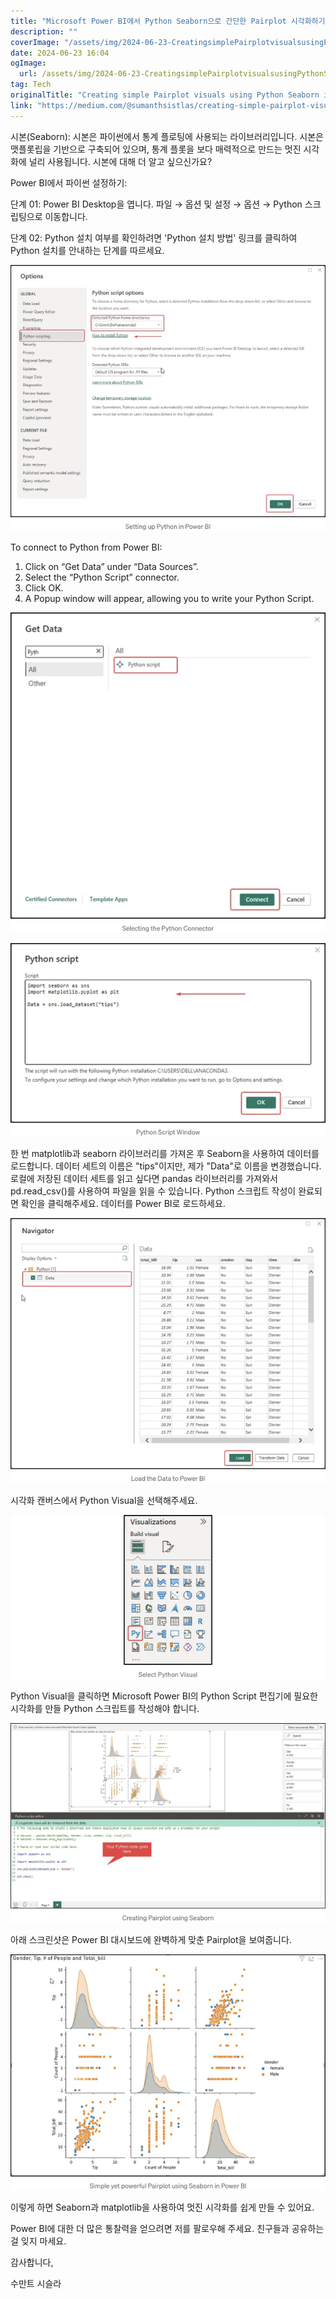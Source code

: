 ```yaml
---
title: "Microsoft Power BI에서 Python Seaborn으로 간단한 Pairplot 시각화하기 방법"
description: ""
coverImage: "/assets/img/2024-06-23-CreatingsimplePairplotvisualsusingPythonSeaborninMicrosoftPowerBI_0.png"
date: 2024-06-23 16:04
ogImage: 
  url: /assets/img/2024-06-23-CreatingsimplePairplotvisualsusingPythonSeaborninMicrosoftPowerBI_0.png
tag: Tech
originalTitle: "Creating simple Pairplot visuals using Python Seaborn in Microsoft Power BI"
link: "https://medium.com/@sumanthsistlas/creating-simple-pairplot-visuals-using-python-seaborn-in-microsoft-power-bi-ab9384726e88"
---
```



시본(Seaborn): 시본은 파이썬에서 통계 플로팅에 사용되는 라이브러리입니다. 시본은 맷플롯립을 기반으로 구축되어 있으며, 통계 플롯을 보다 매력적으로 만드는 멋진 시각화에 널리 사용됩니다. 시본에 대해 더 알고 싶으신가요?

Power BI에서 파이썬 설정하기:

단계 01: Power BI Desktop을 엽니다. 파일 → 옵션 및 설정 → 옵션 → Python 스크립팅으로 이동합니다.

단계 02: Python 설치 여부를 확인하려면 'Python 설치 방법' 링크를 클릭하여 Python 설치를 안내하는 단계를 따르세요.

<div class="content-ad"></div>


![Python Power BI Step 1](/assets/img/2024-06-23-CreatingsimplePairplotvisualsusingPythonSeaborninMicrosoftPowerBI_0.png)

To connect to Python from Power BI:
1. Click on “Get Data” under “Data Sources”.
2. Select the “Python Script” connector.
3. Click OK.
4. A Popup window will appear, allowing you to write your Python Script.

![Python Power BI Step 2](/assets/img/2024-06-23-CreatingsimplePairplotvisualsusingPythonSeaborninMicrosoftPowerBI_1.png)

![Python Power BI Step 3](/assets/img/2024-06-23-CreatingsimplePairplotvisualsusingPythonSeaborninMicrosoftPowerBI_2.png)


<div class="content-ad"></div>

한 번 matplotlib과 seaborn 라이브러리를 가져온 후 Seaborn을 사용하여 데이터를 로드합니다. 데이터 세트의 이름은 "tips"이지만, 제가 "Data"로 이름을 변경했습니다. 로컬에 저장된 데이터 세트를 읽고 싶다면 pandas 라이브러리를 가져와서 pd.read_csv()를 사용하여 파일을 읽을 수 있습니다. Python 스크립트 작성이 완료되면 확인을 클릭해주세요. 데이터를 Power BI로 로드하세요.

![이미지](/assets/img/2024-06-23-CreatingsimplePairplotvisualsusingPythonSeaborninMicrosoftPowerBI_3.png)

시각화 캔버스에서 Python Visual을 선택해주세요.

![이미지](/assets/img/2024-06-23-CreatingsimplePairplotvisualsusingPythonSeaborninMicrosoftPowerBI_4.png)

<div class="content-ad"></div>

Python Visual을 클릭하면 Microsoft Power BI의 Python Script 편집기에 필요한 시각화를 만들 Python 스크립트를 작성해야 합니다.

![image](/assets/img/2024-06-23-CreatingsimplePairplotvisualsusingPythonSeaborninMicrosoftPowerBI_5.png)

아래 스크린샷은 Power BI 대시보드에 완벽하게 맞춘 Pairplot을 보여줍니다.

![image](/assets/img/2024-06-23-CreatingsimplePairplotvisualsusingPythonSeaborninMicrosoftPowerBI_6.png)

<div class="content-ad"></div>

이렇게 하면 Seaborn과 matplotlib을 사용하여 멋진 시각화를 쉽게 만들 수 있어요.

Power BI에 대한 더 많은 통찰력을 얻으려면 저를 팔로우해 주세요. 친구들과 공유하는 걸 잊지 마세요.

감사합니다,

수만트 시슬라